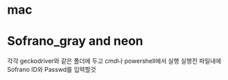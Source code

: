 # mac
# Sofrano_gray and neon
각각 geckodriver와 같은 폴더에 두고 cmd나 powershell에서 실행
실행전 파일내에 Sofrano ID와 Passwd를 입력할것
